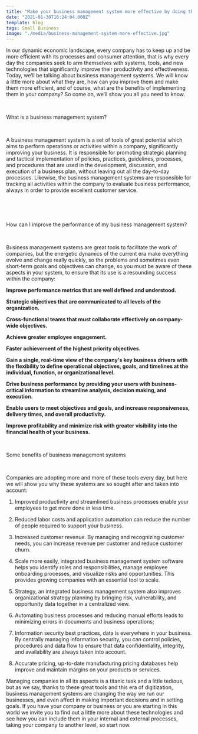 ```yaml
---
title: "Make your business management system more effective by doing the following"
date: "2021-01-30T16:24:04.000Z"
template: blog
tags: Small Business
image: "./media/business-management-system-more-effective.jpg"
---
```


In our dynamic economic landscape, every company has to keep up and be more efficient with its processes and consumer attention, that is why every day the companies seek to arm themselves with systems, tools, and new technologies that significantly improve their productivity and effectiveness. Today, we’ll be talking about business management systems. We will know a little more about what they are, how can you improve them and make them more efficient, and of course, what are the benefits of implementing them in your company? So come on, we’ll show you all you need to know. 

<Br>

<title-2>What is a business management system?</title-2>

<Br>

A business management system is a set of tools of great potential which aims to perform operations or activities within a company, significantly improving your business. It is responsible for promoting strategic planning and tactical implementation of policies, practices, guidelines, processes, and procedures that are used in the development, discussion, and execution of a business plan, without leaving out all the day-to-day processes. Likewise, the business management systems are responsible for tracking all activities within the company to evaluate business performance, always in order to provide excellent customer service. 

<Br>

<youtube-video id="p-R-f_m04AM"></youtube-video>

<Br>

<title-2>How can I improve the performance of my business management system?</title-2>

<Br>

Business management systems are great tools to facilitate the work of companies, but the energetic dynamics of the current era make everything evolve and change really quickly, so the problems and sometimes even short-term goals and objectives can change, so you must be aware of these aspects in your system, to ensure that its use is a resounding success within the company: 

**Improve performance metrics that are well defined and understood.**

**Strategic objectives that are communicated to all levels of the organization.**

**Cross-functional teams that must collaborate effectively on company-wide objectives.**

**Achieve greater employee engagement.**

**Faster achievement of the highest priority objectives.**

**Gain a single, real-time view of the company's key business drivers with the flexibility to define operational objectives, goals, and timelines at the individual, function, or organizational level.**

**Drive business performance by providing your users with business-critical information to streamline analysis, decision making, and execution.**

**Enable users to meet objectives and goals, and increase responsiveness, delivery times, and overall productivity.**

**Improve profitability and minimize risk with greater visibility into the financial health of your business.**

<Br>

<title-2>Some benefits of business management systems</title-2>

<Br>

Companies are adopting more and more of these tools every day, but here we will show you why these systems are so sought after and taken into account:

1. Improved productivity and streamlined business processes enable your employees to get more done in less time.

2. Reduced labor costs and application automation can reduce the number of people required to support your business.

3. Increased customer revenue. By managing and recognizing customer needs, you can increase revenue per customer and reduce customer churn.

4. Scale more easily, integrated business management system software helps you identify roles and responsibilities, manage employee onboarding processes, and visualize risks and opportunities. This provides growing companies with an essential tool to scale.

5. Strategy, an integrated business management system also improves organizational strategy planning by bringing risk, vulnerability, and opportunity data together in a centralized view.

6. Automating business processes and reducing manual efforts leads to minimizing errors in documents and business operations; 

7. Information security best practices, data is everywhere in your business. By centrally managing information security, you can control policies, procedures and data flow to ensure that data confidentiality, integrity, and availability are always taken into account.

8. Accurate pricing, up-to-date manufacturing pricing databases help improve and maintain margins on your products or services.

Managing companies in all its aspects is a titanic task and a little tedious, but as we say, thanks to these great tools and this era of digitization, business management systems are changing the way we run our businesses, and even affect in making important decisions and in setting goals.  If you have your company or business or you are starting in this world we invite you to find out a little more about these technologies and see how you can include them in your internal and external processes, taking your company to another level, so start now. 

